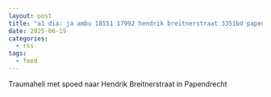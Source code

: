 ```yaml
---
layout: post
title: "a1 dia: ja ambu 18551 17992 hendrik breitnerstraat 3351bd papendrecht papdrt bon 90724"
date: 2025-06-19
categories: 
  - rss
tags: 
  - feed
---
```


Traumaheli met spoed naar Hendrik Breitnerstraat in Papendrecht
